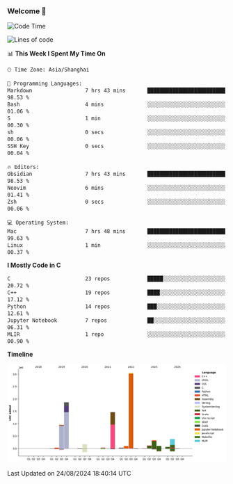 ### Welcome 👋

<!--START_SECTION:waka-->
![Code Time](http://img.shields.io/badge/Code%20Time-1%2C543%20hrs%2037%20mins-blue)

![Lines of code](https://img.shields.io/badge/From%20Hello%20World%20I%27ve%20Written-8.7%20million%20lines%20of%20code-blue)

📊 **This Week I Spent My Time On** 

```text
🕑︎ Time Zone: Asia/Shanghai

💬 Programming Languages: 
Markdown                 7 hrs 43 mins       █████████████████████████   98.53 % 
Bash                     4 mins              ░░░░░░░░░░░░░░░░░░░░░░░░░   01.06 % 
S                        1 min               ░░░░░░░░░░░░░░░░░░░░░░░░░   00.30 % 
sh                       0 secs              ░░░░░░░░░░░░░░░░░░░░░░░░░   00.06 % 
SSH Key                  0 secs              ░░░░░░░░░░░░░░░░░░░░░░░░░   00.04 % 

🔥 Editors: 
Obsidian                 7 hrs 43 mins       █████████████████████████   98.53 % 
Neovim                   6 mins              ░░░░░░░░░░░░░░░░░░░░░░░░░   01.41 % 
Zsh                      0 secs              ░░░░░░░░░░░░░░░░░░░░░░░░░   00.06 % 

💻 Operating System: 
Mac                      7 hrs 48 mins       █████████████████████████   99.63 % 
Linux                    1 min               ░░░░░░░░░░░░░░░░░░░░░░░░░   00.37 % 
```

**I Mostly Code in C** 

```text
C                        23 repos            █████░░░░░░░░░░░░░░░░░░░░   20.72 % 
C++                      19 repos            ████░░░░░░░░░░░░░░░░░░░░░   17.12 % 
Python                   14 repos            ███░░░░░░░░░░░░░░░░░░░░░░   12.61 % 
Jupyter Notebook         7 repos             ██░░░░░░░░░░░░░░░░░░░░░░░   06.31 % 
MLIR                     1 repo              ░░░░░░░░░░░░░░░░░░░░░░░░░   00.90 % 
```



**Timeline**

![Lines of Code chart](https://raw.githubusercontent.com/Bohan-hu/Bohan-hu/master/assets/bar_graph.png)


 Last Updated on 24/08/2024 18:40:14 UTC
<!--END_SECTION:waka-->



